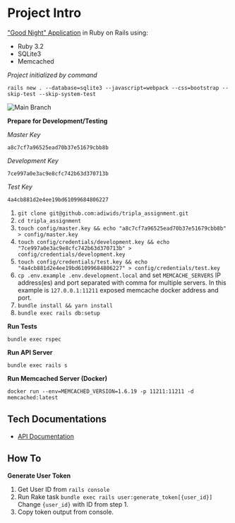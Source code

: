 # Project Intro

["Good Night" Application](/ASSIGNMENT.md) in Ruby on Rails using:

* Ruby 3.2
* SQLite3
* Memcached

_Project initialized by command_

```
rails new . --database=sqlite3 --javascript=webpack --css=bootstrap --skip-test --skip-system-test
```

![Main Branch](https://github.com/adiwids/tripla_assignment/actions/workflows/test.yml/badge.svg?branch=main)

**Prepare for Development/Testing**

_Master Key_
```
a8c7cf7a96525ead70b37e51679cbb8b
```

_Development Key_
```
7ce997a0e3ac9e8cfc742b63d370713b
```

_Test Key_
```
4a4cb881d2e4ee19bd61099684806227
```

1. `git clone git@github.com:adiwids/tripla_assignment.git`
2. `cd tripla_assignment`
3. `touch config/master.key && echo "a8c7cf7a96525ead70b37e51679cbb8b" > config/master.key`
4. `touch config/credentials/development.key && echo "7ce997a0e3ac9e8cfc742b63d370713b" > config/credentials/development.key`
5. `touch config/credentials/test.key && echo "4a4cb881d2e4ee19bd61099684806227" > config/credentials/test.key`
6. `cp .env.example .env.development.local` and set `MEMCACHE_SERVERS` IP address(es) and port separated with comma for multiple servers. In this example is `127.0.0.1:11211` exposed memcache docker address and port.
7. `bundle install && yarn install`
8. `bundle exec rails db:setup`

**Run Tests**

```
bundle exec rspec
```

**Run API Server**

```
bundle exec rails s
```

**Run Memcached Server (Docker)**

```
docker run --env=MEMCACHED_VERSION=1.6.19 -p 11211:11211 -d memcached:latest
```

## Tech Documentations

- [API Documentation](/API_DOCS.md)

## How To

**Generate User Token**

1. Get User ID from `rails console`
2. Run Rake task `bundle exec rails user:generate_token[{user_id}]`
   Change `{user_id}` with ID from step 1.
3. Copy token output from console.
